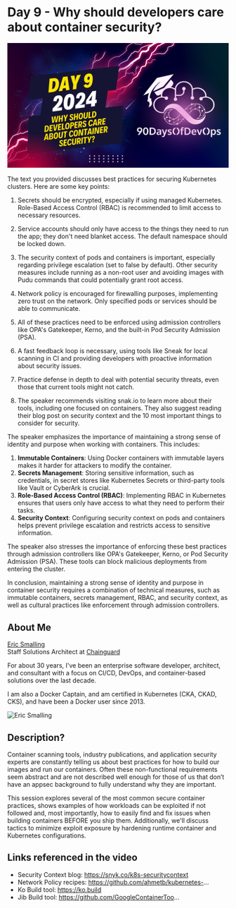 # Day 9 - Why should developers care about container security?
[![Watch the video](thumbnails/day9.png)](https://www.youtube.com/watch?v=z0Si8aE_W4Y)


 The text you provided discusses best practices for securing Kubernetes clusters. Here are some key points:

1. Secrets should be encrypted, especially if using managed Kubernetes. Role-Based Access Control (RBAC) is recommended to limit access to necessary resources.

2. Service accounts should only have access to the things they need to run the app; they don't need blanket access. The default namespace should be locked down.

3. The security context of pods and containers is important, especially regarding privilege escalation (set to false by default). Other security measures include running as a non-root user and avoiding images with Pudu commands that could potentially grant root access.

4. Network policy is encouraged for firewalling purposes, implementing zero trust on the network. Only specified pods or services should be able to communicate.

5. All of these practices need to be enforced using admission controllers like OPA's Gatekeeper, Kerno, and the built-in Pod Security Admission (PSA).

6. A fast feedback loop is necessary, using tools like Sneak for local scanning in CI and providing developers with proactive information about security issues.

7. Practice defense in depth to deal with potential security threats, even those that current tools might not catch.

8. The speaker recommends visiting snak.io to learn more about their tools, including one focused on containers. They also suggest reading their blog post on security context and the 10 most important things to consider for security.

The speaker emphasizes the importance of maintaining a strong sense of identity and purpose when working with containers. This includes:

1. **Immutable Containers**: Using Docker containers with immutable layers makes it harder for attackers to modify the container.
2. **Secrets Management**: Storing sensitive information, such as credentials, in secret stores like Kubernetes Secrets or third-party tools like Vault or CyberArk is crucial.
3. **Role-Based Access Control (RBAC)**: Implementing RBAC in Kubernetes ensures that users only have access to what they need to perform their tasks.
4. **Security Context**: Configuring security context on pods and containers helps prevent privilege escalation and restricts access to sensitive information.

The speaker also stresses the importance of enforcing these best practices through admission controllers like OPA's Gatekeeper, Kerno, or Pod Security Admission (PSA). These tools can block malicious deployments from entering the cluster.

In conclusion, maintaining a strong sense of identity and purpose in container security requires a combination of technical measures, such as immutable containers, secrets management, RBAC, and security context, as well as cultural practices like enforcement through admission controllers.


## About Me
[Eric Smalling](https://about.me/ericsmalling)<br>
Staff Solutions Architect at [Chainguard](https://chainguard.dev)

For about 30 years, I've been an enterprise software developer, architect, and consultant with a focus on CI/CD, DevOps, and container-based solutions over the last decade.

I am also a Docker Captain, and am certified in Kubernetes (CKA, CKAD, CKS), and have been a Docker user since 2013.

![Eric Smalling](Images/day09-1.jpg)

## Description?
Container scanning tools, industry publications, and application security experts are constantly telling us about best practices for how to build our images and run our containers.
Often these non-functional requirements seem abstract and are not described well enough for those of us that don’t have an appsec background to fully understand why they are important.

This session explores several of the most common secure container practices, shows examples of how workloads can be exploited if not followed and, most importantly,
how to easily find and fix issues when building containers BEFORE you ship them.
Additionally, we'll discuss tactics to minimize exploit exposure by hardening runtime container and Kubernetes configurations. 

## Links referenced in the video
- Security Context blog: https://snyk.co/k8s-securitycontext
- Network Policy recipes: https://github.com/ahmetb/kubernetes-...
- Ko Build tool: https://ko.build
- Jib Build tool: https://github.com/GoogleContainerToo...